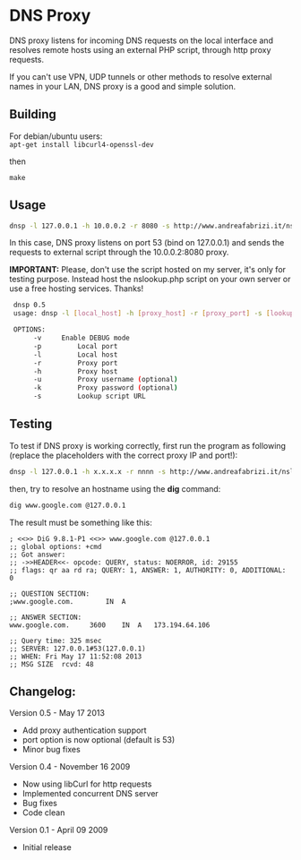 # DNS Proxy

DNS proxy listens for incoming DNS requests on the local interface and 
resolves remote hosts using an external PHP script, through http proxy requests. 

If you can't use VPN, UDP tunnels or other methods to resolve external names 
in your LAN, DNS proxy is a good and simple solution.

## Building

For debian/ubuntu users:  
`apt-get install libcurl4-openssl-dev`

then

`make`

## Usage 

```bash
dnsp -l 127.0.0.1 -h 10.0.0.2 -r 8080 -s http://www.andreafabrizi.it/nslookup.php
```
In this case, DNS proxy listens on port 53 (bind on 127.0.0.1) and sends the
requests to external script through the 10.0.0.2:8080 proxy.

**IMPORTANT:** Please, don't use the script hosted on my server, it's only for testing purpose. 
Instead host the nslookup.php script on your own server or use a free hosting services. Thanks!

```bash
 dnsp 0.5
 usage: dnsp -l [local_host] -h [proxy_host] -r [proxy_port] -s [lookup_script]

 OPTIONS:
      -v  	 Enable DEBUG mode
      -p		 Local port
      -l		 Local host
      -r		 Proxy port
      -h		 Proxy host
      -u		 Proxy username (optional)
      -k		 Proxy password (optional)
      -s		 Lookup script URL
```
## Testing

To test if DNS proxy is working correctly, first run the program as following (replace the placeholders with the correct proxy IP and port!):

```bash
dnsp -l 127.0.0.1 -h x.x.x.x -r nnnn -s http://www.andreafabrizi.it/nslookup.php
```

then, try to resolve an hostname using the **dig** command:

```bash
dig www.google.com @127.0.0.1
```

The result must be something like this:

```
; <<>> DiG 9.8.1-P1 <<>> www.google.com @127.0.0.1
;; global options: +cmd
;; Got answer:
;; ->>HEADER<<- opcode: QUERY, status: NOERROR, id: 29155
;; flags: qr aa rd ra; QUERY: 1, ANSWER: 1, AUTHORITY: 0, ADDITIONAL: 0

;; QUESTION SECTION:
;www.google.com. 		IN	A

;; ANSWER SECTION:
www.google.com.		3600	IN	A	173.194.64.106

;; Query time: 325 msec
;; SERVER: 127.0.0.1#53(127.0.0.1)
;; WHEN: Fri May 17 11:52:08 2013
;; MSG SIZE  rcvd: 48
```

## Changelog:

Version 0.5 - May 17 2013
* Add proxy authentication support
* port option is now optional (default is 53)
* Minor bug fixes

Version 0.4 - November 16 2009
* Now using libCurl for http requests
* Implemented concurrent DNS server
* Bug fixes
* Code clean

Version 0.1 - April 09 2009
* Initial release
